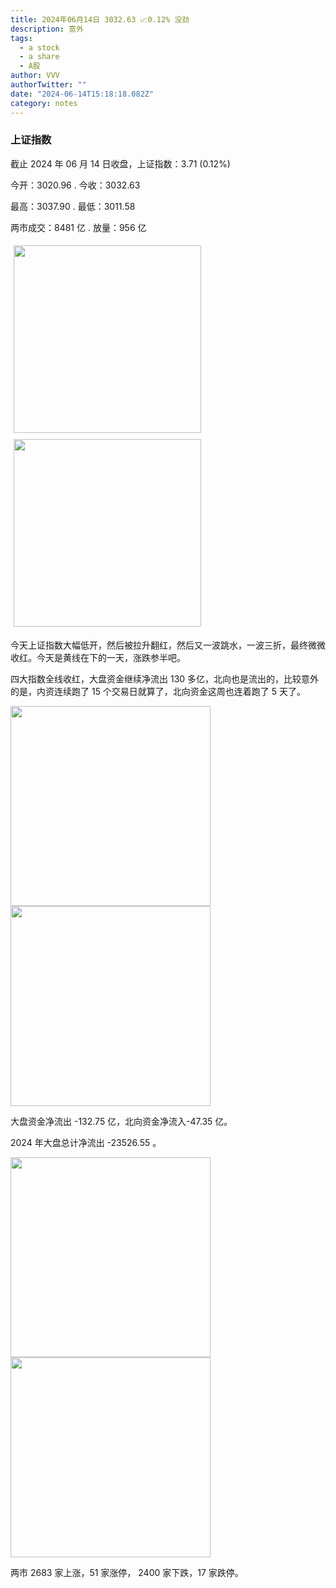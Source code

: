 ```yaml
---
title: 2024年06月14日 3032.63 📈0.12% 没劲
description: 意外
tags:
  - a stock
  - a share
  - A股
author: VVV
authorTwitter: ""
date: "2024-06-14T15:18:18.082Z"
category: notes
---
```


### 上证指数

截止 2024 年 06 月 14 日收盘，上证指数：<span class="font-semibold text-r-5">3.71 (0.12%)</span>

今开：<span class="font-semibold text-g-5">3020.96 </span> . 今收：<span class="font-semibold text-r-5">3032.63 </span>

最高：<span class="font-semibold text-r-5">3037.90 </span> . 最低：<span class="font-semibold text-g-5">3011.58 </span>

两市成交：<span class="font-semibold">8481 亿</span> . 放量：<span class="font-semibold text-r-5">956 亿</span>

<img src="/images/uploads/2024-06/20240614-zs-sh.png" style="width: 300px;display:inline-block;margin: 5px">
<img src="/images/uploads/2024-06/20240614-zs-sh-rk.png" style="width: 300px;display:inline-block;margin: 5px">

今天上证指数大幅低开，然后被拉升翻红，然后又一波跳水，一波三折，最终微微收红。今天是黄线在下的一天，涨跌参半吧。

四大指数全线收红，大盘资金继续净流出 130 多亿，北向也是流出的，比较意外的是，内资连续跑了 15 个交易日就算了，北向资金这周也连着跑了 5 天了。

<img src="/images/uploads/2024-06/20240614-zs-global.png" width="320">
<img src="/images/uploads/2024-06/20240614-zs-bs.png" width="320">

大盘资金净流出 <span class="font-semibold text-g-5">-132.75 亿</span>，北向资金净流入<span class="font-semibold text-g-5">-47.35 亿</span>。

2024 年大盘总计净流出 <span class="font-semibold text-g-8">-23526.55 </span>。

<img src="/images/uploads/2024-06/20240614-zs-as.png" width="320">
<img src="/images/uploads/2024-06/20240614-zs-zdtj.png" width="320">

两市 <span class="font-semibold text-r-6">2683</span> 家上涨，51 家涨停， <span class="text-g-6">2400</span> 家下跌，17 家跌停。
